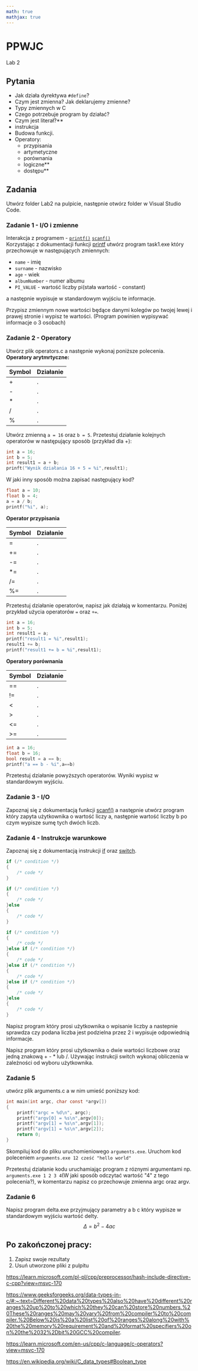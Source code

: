 ```yaml
---
math: true
mathjax: true
---
```

# PPWJC 
Lab 2

## Pytania
- Jak działa dyrektywa `#define`?
- Czym jest zmienna? Jak deklarujemy zmienne?
- Typy zmiennych w C
- Czego potrzebuje program by działać?
- Czym jest literał?**
- instrukcja
- Budowa funkcji.
- Operatory:
    - przypisania
    - artymetyczne
    - porównania
    - logiczne**
    - dostępu**

## Zadania
Utwórz folder Lab2 na pulpicie, następnie otwórz folder w Visual Studio Code.
### Zadanie 1 - I/O i zmienne
Interakcja z programem - [`printf()`](https://documentation.help/C-Cpp-Reference/printf.html) [`scanf()`](https://documentation.help/C-Cpp-Reference/scanf.html)\
Korzystając z dokumentacji funkcji [printf](https://documentation.help/C-Cpp-Reference/printf.html) utwórz program task1.exe który przechowuje w następujących zmiennych:
- `name` - imię
- `surname` - nazwisko
- `age` - wiek
- `albumNumber` - numer albumu
- `PI_VALUE` - wartość liczby pi(stała wartość - constant)

 a następnie wypisuje w standardowym wyjściu te informacje.


Przypisz zmiennym nowe wartości będące danymi kolegów po twojej lewej i prawej stronie i wypisz te wartości. (Program powinien wypisywać informacje o 3 osobach)

### Zadanie 2 - Operatory
Utwórz plik operators.c a następnie wykonaj poniższe polecenia.\
**Operatory arytmrtyczne:**

|Symbol | Działanie                       |
|-------|---------------------------------|
| +     |  .                               |
| -     |  .                               |
| *     |  .                               |
| /     |  .                               |
| %     |  .                               |

Utwórz zmienną `a = 16` oraz `b = 5`. Przetestuj działanie kolejnych operatorów w następujący sposób (przykład dla +):

```c
int a = 16;
int b = 5;
int result1 = a + b;
prinft("Wynik działania 16 + 5 = %i",result1);
```

W jaki inny sposób można zapisać następujący kod?
```c
float a = 10;
float b = 4;
a = a / b;
printf("%i", a);
```

**Operator przypisania**

|Symbol  | Działanie                       |
|--------|---------------------------------|
| =      | .                                |
| +=     | .                                |
| -=     | .                                |
| *=     | .                                |
| /=     | .                                |
| %=     | .                                |

Przetestuj działanie operatorów, napisz jak działają w komentarzu. Poniżej przykład użycia operatorów `=` oraz `+=`.

```c
int a = 16;
int b = 5;
int result1 = a;
printf("result1 = %i",result1);
result1 += b;
printf("result1 += b = %i",result1);
```

**Operatory porównania**

|Symbol  | Działanie                       |
|--------|---------------------------------|
| ==     | .                                |
| !=     | .                                | 
| <      | .                                |
| >      |  .                               |
| <=     | .                                |
| >=     | .                                |

```c
int a = 16;
float b = 16;
bool result = a == b;
printf("a == b - %i",a==b)
```

Przetestuj działanie powyższych operatorów. Wyniki wypisz w standardowym wyjściu.

### Zadanie 3 - I/O
Zapoznaj się z dokumentacją funkcji [scanf()](https://documentation.help/C-Cpp-Reference/scanf.html) a następnie utwórz program który zapyta użytkownika o wartość liczy a, następnie wartość liczby b po czym wypisze sumę tych dwóch liczb.

### Zadanie 4 - Instrukcje warunkowe
Zapoznaj się z dokumentacją instrukcji
[if](https://learn.microsoft.com/pl-pl/cpp/c-language/if-statement-c?view=msvc-170) oraz 
[switch](https://learn.microsoft.com/pl-pl/cpp/c-language/switch-statement-c?view=msvc-170).

```c
if (/* condition */)
{
    /* code */
}
```

```c
if (/* condition */)
{
    /* code */
}else
{
    /* code */
}
```

```c
if (/* condition */)
{
    /* code */
}else if (/* condition */)
{
    /* code */
}else if (/* condition */)
{
    /* code */
}else if (/* condition */)
{
    /* code */
}else
{
    /* code */
}
```


Napisz program który prosi użytkownika o wpisanie liczby a nastepnie sprawdza czy podana liczba jest podzielna przez 2 i wypisuje odpowiednią informacje.

Napisz program który prosi użytkownika o dwie wartości liczbowe oraz jedną znakową + - * lub /. Używając instrukcji switch wykonaj obliczenia w zależności od wyboru użytkownika.

### Zadanie 5
utwórz plik arguments.c a w nim umieść poniższy kod:

```c
int main(int argc, char const *argv[])
{
    printf("argc = %d\n", argc);
    printf("argv[0] = %s\n",argv[0]);
    printf("argv[1] = %s\n",argv[1]);
    printf("argv[1] = %s\n",argv[2]);
    return 0;
}
```

Skompiluj kod do pliku uruchomieniowego `arguments.exe`. Uruchom kod poleceniem `arguments.exe 12 cześć "hello world"`

Przetestuj działanie kodu uruchamiając program z róznymi argumentami np. `arguments.exe 1 2 3 4`(W jaki sposób odczytać wartość "4" z tego polecenia?), w komentarzu napisz co przechowuje zmienna argc oraz argv. 

### Zadanie 6
Napisz program delta.exe przyjmujący parametry a b c który wypisze w standardowym wyjściu wartość delty. $$ \Delta = b^2 - 4ac $$

## Po zakończonej pracy:
1. Zapisz swoje rezultaty
2. Usuń utworzone pliki z pulpitu



https://learn.microsoft.com/pl-pl/cpp/preprocessor/hash-include-directive-c-cpp?view=msvc-170

https://www.geeksforgeeks.org/data-types-in-c/#:~:text=Different%20data%20types%20also%20have%20different%20ranges%20up%20to%20which%20they%20can%20store%20numbers.%20These%20ranges%20may%20vary%20from%20compiler%20to%20compiler.%20Below%20is%20a%20list%20of%20ranges%20along%20with%20the%20memory%20requirement%20and%20format%20specifiers%20on%20the%2032%2Dbit%20GCC%20compiler.

https://learn.microsoft.com/en-us/cpp/c-language/c-operators?view=msvc-170

https://en.wikipedia.org/wiki/C_data_types#Boolean_type